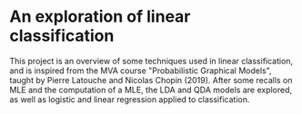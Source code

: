 # An exploration of linear classification

This project is an overview of some techniques used in linear classification, and is inspired from the MVA course "Probabilistic Graphical Models", taught by Pierre Latouche and Nicolas Chopin (2019). After some recalls on MLE and the computation of a MLE, the LDA and QDA models are explored, as well as logistic and linear regression applied to classification. 